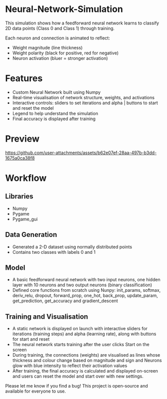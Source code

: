 # Neural-Network-Simulation

This simulation shows how a feedforward neural network learns to classify 2D data points (Class 0 and Class 1) through training.

Each neuron and connection is animated to reflect:
- Weight magnitude (line thickness)
- Weight polarity (black for positive, red for negative)
- Neuron activation (bluer = stronger activation)

# Features
- Custom Neural Network built using Numpy
- Real-time visualisation of network structure, weights, and activations
- Interactive controls: sliders to set iterations and alpha | buttons to start and reset the model
- Legend to help understand the simulation
- Final accuracy is displayed after training

# Preview



https://github.com/user-attachments/assets/b62e07ef-28aa-497b-b3dd-1675a0ca38f8



# Workflow

## Libraries
- Numpy
- Pygame
- Pygame_gui

## Data Generation 

- Generated a 2-D dataset using normally distributed points
- Contains two classes with labels 0 and 1

## Model

- A basic feedforward neural network with two input neurons, one hidden layer with 10 neurons and two output neurons (binary classification)
- Defined core functions from scratch using Nunpy: init_params, softmax, deriv_relu, dropout, forward_prop, one_hot, back_prop, update_param, get_prediction, get_accuracy and gradient_descent

## Training and Visualisation
 
- A static network is displayed on launch with interactive sliders for iterations (training steps) and alpha (learning rate), along with buttons for start and reset
- The neural network starts training after the user clicks Start on the screen
- During training, the connections (weights) are visualised as lines whose thickness and colour change based on magnitude and sign and Neurons glow with blue intensity to reflect their activation values
- After training, the final accuracy is calculated and displayed on-screen and users can reset the model and start over with new settings.











Please let me know if you find a bug!
This project is open-source and available for everyone to use.

